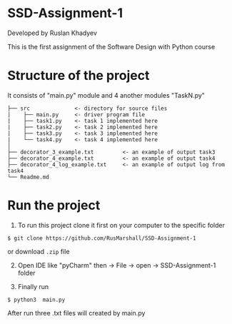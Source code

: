 # SSD-Assignment-1
Developed by Ruslan Khadyev

This is the first assignment of the Software Design with Python course 

# Structure of the project
It consists of "main.py" module and 4 another modules "TaskN.py"

```
├── src              <- directory for source files 
|    ├── main.py     <- driver program file 
|    ├── task1.py    <- task 1 implemented here 
|    ├── task2.py    <- task 2 implemented here 
|    ├── task3.py    <- task 3 implemented here 
|    └── task4.py    <- task 4 implemented here 
│                               
├── decorator_3_example.txt         <- an example of output task3
├── decorator_4_example.txt         <- an example of output task4
├── decorator_4_log_example.txt     <- an example of output log from task4
└── Readme.md
```

# Run the project

1) To run this project clone it first on your computer to the specific folder
```
$ git clone https://github.com/RusMarshall/SSD-Assignment-1
```
or download ```.zip``` file

2) Open IDE like "pyCharm" then -> File -> open -> SSD-Assignment-1 folder

3) Finally run 
```
$ python3  main.py
```
After run three .txt files will created by main.py
